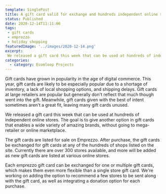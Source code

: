 ```yaml
---
template: SinglePost
title: A gift card valid for exchange and hundreds independent online stores
status: Published
date: 2020-12-14T11:11:00
tags:
 - gift cards
 - emprezzo
 - holiday shopping
featuredImage: '../images/2020-12-14.png'
excerpt:
 We released a gift card this week that can be used at hundreds of independent online stores. The goal is to give another option in gift cards that enables a wide variety of amazing brands, without going to mega-retailer or online marketplace.
categories:
  - category: Ecomloop Projects
---
```

Gift cards have grown in popularity in the age of digital commerce. This year, gift cards are likely to be especially popular due to a shortage of inventory, a lack of local shopping options, and shipping delays. Gift cards at large retailers are popular but generally don't reflect that much though went into the gift. Meanwhile, gift cards given with the best of intent sometimes aren't a great fit, leaving many gift cards unused.

We released a gift card this week that can be used at hundreds of independent online stores. The goal is to give another option in gift cards that enables a wide variety of amazing brands, without going to mega-retailer or online marketplace.

The gift cards are listed for sale on Emprezzo. After purchase, the gift cards be exchanged for gift cards at any of the hundreds of shops listed on the site. Currently there are over 300 stores available, and more will be added as new gift cards are listed at various online stores.

Each emprezzo gift card can be exchanged for one or multiple gift cards, which makes them even more flexible than a single store gift card. We're working on adding the option to recommend a few stores to be sent along with the gift card, as well as integrating a donation option for each purchase.
